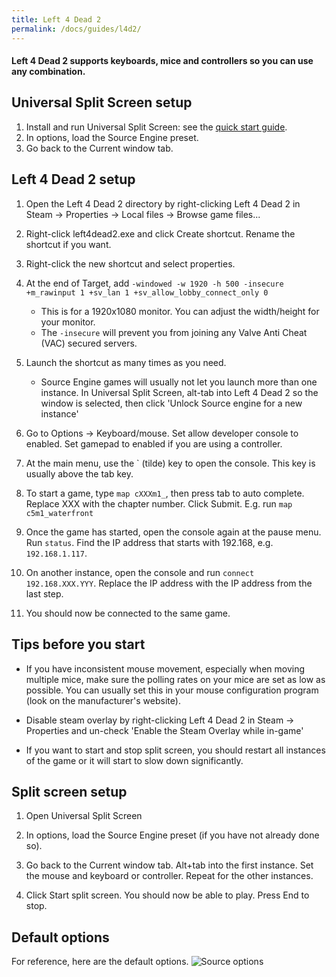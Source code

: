 ```yaml
---
title: Left 4 Dead 2
permalink: /docs/guides/l4d2/
---
```


#### Left 4 Dead 2 supports keyboards, mice and controllers so you can use any combination.

## Universal Split Screen setup
1. Install and run Universal Split Screen: see the [quick start guide](https://universalsplitscreen.github.io/docs/quickstart/).
1. In options, load the Source Engine preset.
1. Go back to the Current window tab.

## Left 4 Dead 2 setup
1. Open the Left 4 Dead 2 directory by right-clicking Left 4 Dead 2 in Steam -> Properties -> Local files -> Browse game files...

1. Right-click left4dead2.exe and click Create shortcut. Rename the shortcut if you want.

1. Right-click the new shortcut and select properties.

1. At the end of Target, add `-windowed -w 1920 -h 500 -insecure +m_rawinput 1 +sv_lan 1 +sv_allow_lobby_connect_only 0`
    * This is for a 1920x1080 monitor. You can adjust the width/height for your monitor.
    * The `-insecure` will prevent you from joining any Valve Anti Cheat (VAC) secured servers.

1. Launch the shortcut as many times as you need.
     * Source Engine games will usually not let you launch more than one instance. In Universal Split Screen, alt-tab into Left 4 Dead 2 so the window is selected, then click 'Unlock Source engine for a new instance'

1. Go to Options -> Keyboard/mouse. Set allow developer console to enabled. Set gamepad to enabled if you are using a controller.

1. At the main menu, use the ` (tilde) key to open the console. This key is usually above the tab key.

1. To start a game, type `map cXXXm1_`, then press tab to auto complete. Replace XXX with the chapter number. Click Submit. E.g. run `map c5m1_waterfront`

1. Once the game has started, open the console again at the pause menu. Run `status`. Find the IP address that starts with 192.168, e.g. `192.168.1.117`.

1. On another instance, open the console and run `connect 192.168.XXX.YYY`. Replace the IP address with the IP address from the last step.

1. You should now be connected to the same game.

## Tips before you start
* If you have inconsistent mouse movement, especially when moving multiple mice, make sure the polling rates on your mice are set as low as possible. You can usually set this in your mouse configuration program (look on the manufacturer's website).

* Disable steam overlay by right-clicking Left 4 Dead 2 in Steam -> Properties and un-check 'Enable the Steam Overlay while in-game'

* If you want to start and stop split screen, you should restart all instances of the game or it will start to slow down significantly.

## Split screen setup
1. Open Universal Split Screen

1. In options, load the Source Engine preset (if you have not already done so).

1. Go back to the Current window tab. Alt+tab into the first instance. Set the mouse and keyboard or controller. Repeat for the other instances.

1. Click Start split screen. You should now be able to play. Press End to stop.

## Default options
For reference, here are the default options.
![Source options](https://raw.githubusercontent.com/UniversalSplitScreen/UniversalSplitScreen.github.io/master/img/source_options.png)
